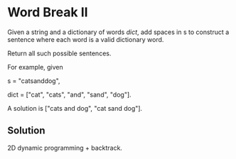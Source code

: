 # Word Break II

Given a string and a dictionary of words _dict_, add spaces in s to
construct a sentence where each word is a valid dictionary word.

Return all such possible sentences.

For example, given

s = "catsanddog",

dict = ["cat", "cats", "and", "sand", "dog"].

A solution is ["cats and dog", "cat sand dog"].

## Solution

2D dynamic programming + backtrack.
